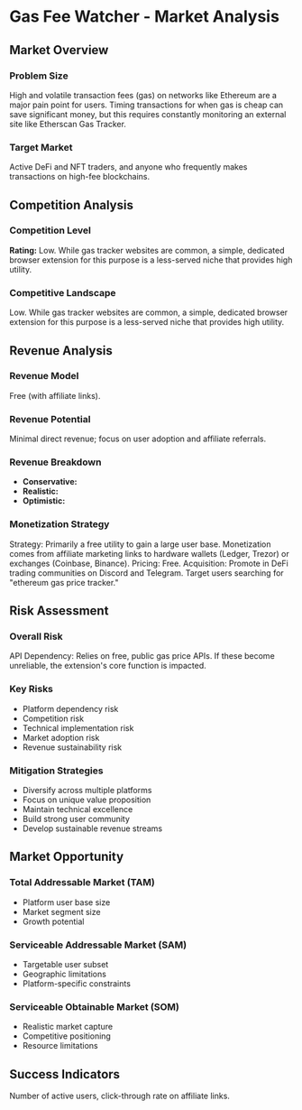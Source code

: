 # Gas Fee Watcher - Market Analysis

## Market Overview

### Problem Size
High and volatile transaction fees (gas) on networks like Ethereum are a major pain point for users. Timing transactions for when gas is cheap can save significant money, but this requires constantly monitoring an external site like Etherscan Gas Tracker.

### Target Market
Active DeFi and NFT traders, and anyone who frequently makes transactions on high-fee blockchains.

## Competition Analysis

### Competition Level
**Rating:** Low. While gas tracker websites are common, a simple, dedicated browser extension for this purpose is a less-served niche that provides high utility.

### Competitive Landscape
Low. While gas tracker websites are common, a simple, dedicated browser extension for this purpose is a less-served niche that provides high utility.

## Revenue Analysis

### Revenue Model
Free (with affiliate links).

### Revenue Potential
Minimal direct revenue; focus on user adoption and affiliate referrals.

### Revenue Breakdown
- **Conservative:** 
- **Realistic:** 
- **Optimistic:** 

### Monetization Strategy
Strategy: Primarily a free utility to gain a large user base. Monetization comes from affiliate marketing links to hardware wallets (Ledger, Trezor) or exchanges (Coinbase, Binance). Pricing: Free. Acquisition: Promote in DeFi trading communities on Discord and Telegram. Target users searching for "ethereum gas price tracker."

## Risk Assessment

### Overall Risk
API Dependency: Relies on free, public gas price APIs. If these become unreliable, the extension's core function is impacted.

### Key Risks
- Platform dependency risk
- Competition risk
- Technical implementation risk
- Market adoption risk
- Revenue sustainability risk

### Mitigation Strategies
- Diversify across multiple platforms
- Focus on unique value proposition
- Maintain technical excellence
- Build strong user community
- Develop sustainable revenue streams

## Market Opportunity

### Total Addressable Market (TAM)
- Platform user base size
- Market segment size
- Growth potential

### Serviceable Addressable Market (SAM)
- Targetable user subset
- Geographic limitations
- Platform-specific constraints

### Serviceable Obtainable Market (SOM)
- Realistic market capture
- Competitive positioning
- Resource limitations

## Success Indicators
Number of active users, click-through rate on affiliate links.
